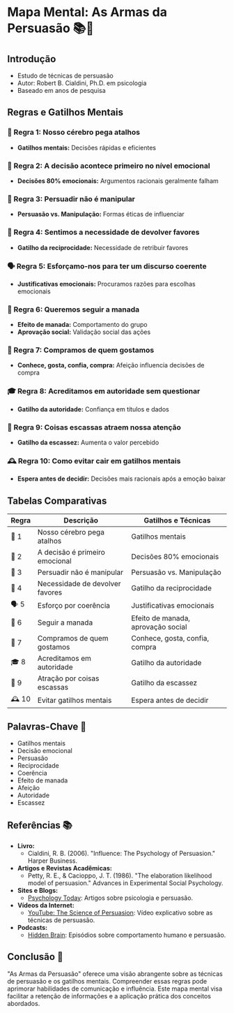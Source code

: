 # Mapa Mental: As Armas da Persuasão 📚🧠

## Introdução
- Estudo de técnicas de persuasão
- Autor: Robert B. Cialdini, Ph.D. em psicologia
- Baseado em anos de pesquisa

## Regras e Gatilhos Mentais

### 🧩 Regra 1: Nosso cérebro pega atalhos
- **Gatilhos mentais:** Decisões rápidas e eficientes

### 💖 Regra 2: A decisão acontece primeiro no nível emocional
- **Decisões 80% emocionais:** Argumentos racionais geralmente falham

### 🔄 Regra 3: Persuadir não é manipular
- **Persuasão vs. Manipulação:** Formas éticas de influenciar

### 🔁 Regra 4: Sentimos a necessidade de devolver favores
- **Gatilho da reciprocidade:** Necessidade de retribuir favores

### 🗣️ Regra 5: Esforçamo-nos para ter um discurso coerente
- **Justificativas emocionais:** Procuramos razões para escolhas emocionais

### 🐑 Regra 6: Queremos seguir a manada
- **Efeito de manada:** Comportamento do grupo
- **Aprovação social:** Validação social das ações

### 🤝 Regra 7: Compramos de quem gostamos
- **Conhece, gosta, confia, compra:** Afeição influencia decisões de compra

### 🎓 Regra 8: Acreditamos em autoridade sem questionar
- **Gatilho da autoridade:** Confiança em títulos e dados

### 🛑 Regra 9: Coisas escassas atraem nossa atenção
- **Gatilho da escassez:** Aumenta o valor percebido

### 🕰️ Regra 10: Como evitar cair em gatilhos mentais
- **Espera antes de decidir:** Decisões mais racionais após a emoção baixar

## Tabelas Comparativas

| Regra | Descrição                            | Gatilhos e Técnicas                |
|-------|--------------------------------------|------------------------------------|
| 🧩 1  | Nosso cérebro pega atalhos           | Gatilhos mentais                   |
| 💖 2  | A decisão é primeiro emocional       | Decisões 80% emocionais            |
| 🔄 3  | Persuadir não é manipular            | Persuasão vs. Manipulação          |
| 🔁 4  | Necessidade de devolver favores      | Gatilho da reciprocidade           |
| 🗣️ 5  | Esforço por coerência                | Justificativas emocionais          |
| 🐑 6  | Seguir a manada                      | Efeito de manada, aprovação social |
| 🤝 7  | Compramos de quem gostamos           | Conhece, gosta, confia, compra     |
| 🎓 8  | Acreditamos em autoridade            | Gatilho da autoridade              |
| 🛑 9  | Atração por coisas escassas          | Gatilho da escassez                |
| 🕰️ 10 | Evitar gatilhos mentais              | Espera antes de decidir            |

## Palavras-Chave 🔑
- Gatilhos mentais
- Decisão emocional
- Persuasão
- Reciprocidade
- Coerência
- Efeito de manada
- Afeição
- Autoridade
- Escassez

## Referências 📚
- **Livro:**
  - Cialdini, R. B. (2006). "Influence: The Psychology of Persuasion." Harper Business.
- **Artigos e Revistas Acadêmicas:**
  - Petty, R. E., & Cacioppo, J. T. (1986). "The elaboration likelihood model of persuasion." Advances in Experimental Social Psychology.
- **Sites e Blogs:**
  - [Psychology Today](https://www.psychologytoday.com/intl/articles): Artigos sobre psicologia e persuasão.
- **Vídeos da Internet:**
  - [YouTube: The Science of Persuasion](https://www.youtube.com/watch?v=cFdCzN7RYbw): Vídeo explicativo sobre as técnicas de persuasão.
- **Podcasts:**
  - [Hidden Brain](https://www.npr.org/sections/hidden-brain/): Episódios sobre comportamento humano e persuasão.

## Conclusão 🎯
"As Armas da Persuasão" oferece uma visão abrangente sobre as técnicas de persuasão e os gatilhos mentais. Compreender essas regras pode aprimorar habilidades de comunicação e influência. Este mapa mental visa facilitar a retenção de informações e a aplicação prática dos conceitos abordados.
